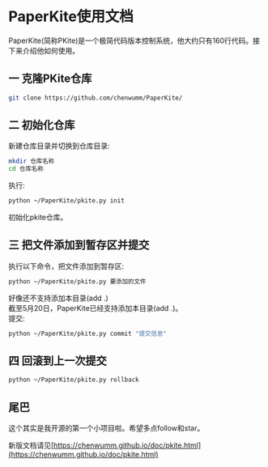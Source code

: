   
  
# PaperKite使用文档
PaperKite(简称PKite)是一个极简代码版本控制系统，他大约只有160行代码。接下来介绍他如何使用。
## 一 克隆PKite仓库
```bash
git clone https://github.com/chenwumm/PaperKite/
```
## 二 初始化仓库
新建仓库目录并切换到仓库目录:
```bash
mkdir 仓库名称
cd 仓库名称
```
执行:
```bash
python ~/PaperKite/pkite.py init
```
初始化pkite仓库。
## 三 把文件添加到暂存区并提交
执行以下命令，把文件添加到暂存区:
```bash
python ~/PaperKite/pkite.py 要添加的文件
```
好像还不支持添加本目录(add .)  
截至5月20日，PaperKite已经支持添加本目录(add .)。  
提交:
```bash
python ~/PaperKite/pkite.py commit "提交信息"
```
## 四 回滚到上一次提交
```bash
python ~/PaperKite/pkite.py rollback
```
## 尾巴
这个其实是我开源的第一个小项目啦。希望多点follow和star。

新版文档请见[https://chenwumm.github.io/doc/pkite.html](https://chenwumm.github.io/doc/pkite.html)
